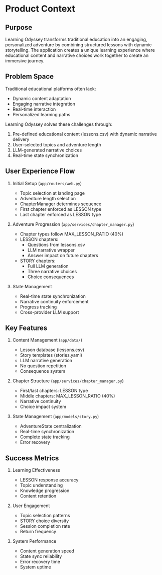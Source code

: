 # Product Context

## Purpose
Learning Odyssey transforms traditional education into an engaging, personalized adventure by combining structured lessons with dynamic storytelling. The application creates a unique learning experience where educational content and narrative choices work together to create an immersive journey.

## Problem Space
Traditional educational platforms often lack:
- Dynamic content adaptation
- Engaging narrative integration
- Real-time interaction
- Personalized learning paths

Learning Odyssey solves these challenges through:
1. Pre-defined educational content (lessons.csv) with dynamic narrative delivery
2. User-selected topics and adventure length
3. LLM-generated narrative choices
4. Real-time state synchronization

## User Experience Flow

1. Initial Setup (`app/routers/web.py`)
   - Topic selection at landing page
   - Adventure length selection
   - ChapterManager determines sequence
   - First chapter enforced as LESSON type
   - Last chapter enforced as LESSON type

2. Adventure Progression (`app/services/chapter_manager.py`)
   - Chapter types follow MAX_LESSON_RATIO (40%)
   - LESSON chapters:
     - Questions from lessons.csv
     - LLM narrative wrapper
     - Answer impact on future chapters
   - STORY chapters:
     - Full LLM generation
     - Three narrative choices
     - Choice consequences

3. State Management
   - Real-time state synchronization
   - Narrative continuity enforcement
   - Progress tracking
   - Cross-provider LLM support

## Key Features

1. Content Management (`app/data/`)
   - Lesson database (lessons.csv)
   - Story templates (stories.yaml)
   - LLM narrative generation
   - No question repetition
   - Consequence system

2. Chapter Structure (`app/services/chapter_manager.py`)
   - First/last chapters: LESSON type
   - Middle chapters: MAX_LESSON_RATIO (40%)
   - Narrative continuity
   - Choice impact system

3. State Management (`app/models/story.py`)
   - AdventureState centralization
   - Real-time synchronization
   - Complete state tracking
   - Error recovery

## Success Metrics

1. Learning Effectiveness
   - LESSON response accuracy
   - Topic understanding
   - Knowledge progression
   - Content retention

2. User Engagement
   - Topic selection patterns
   - STORY choice diversity
   - Session completion rate
   - Return frequency

3. System Performance
   - Content generation speed
   - State sync reliability
   - Error recovery time
   - System uptime
